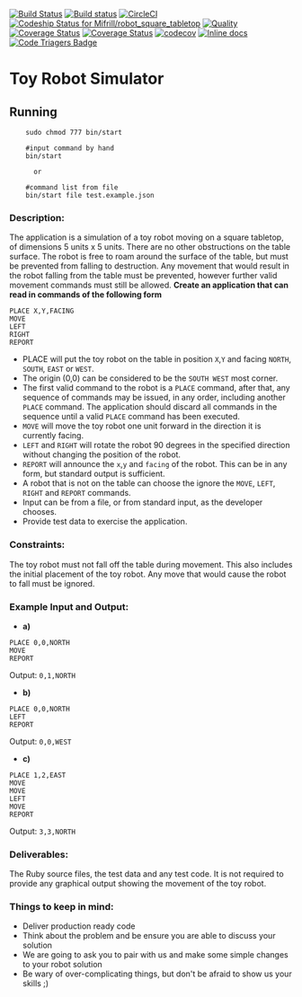 [![Build Status](https://travis-ci.org/Mifrill/robot_square_tabletop.svg?branch=master)](https://travis-ci.org/Mifrill/robot_square_tabletop)
[![Build status](https://ci.appveyor.com/api/projects/status/bn0sripeuppeadt7?svg=true)](https://ci.appveyor.com/project/Mifrill/robot-square-tabletop)
[![CircleCI](https://circleci.com/gh/Mifrill/robot_square_tabletop.svg?style=svg)](https://circleci.com/gh/Mifrill/robot_square_tabletop)
[ ![Codeship Status for Mifrill/robot_square_tabletop](https://app.codeship.com/projects/e0bfd6f0-6675-0135-accc-6e4d1ccb1394/status?branch=master)](https://app.codeship.com/projects/240930)
[![Quality](http://img.shields.io/codeclimate/github/Mifrill/robot_square_tabletop.svg)](https://codeclimate.com/github/Mifrill/robot_square_tabletop)
[![Coverage Status](https://coveralls.io/repos/github/Mifrill/robot_square_tabletop/badge.svg?branch=master)](https://coveralls.io/github/Mifrill/robot_square_tabletop?branch=master)
[![Coverage Status](https://img.shields.io/codeclimate/coverage/github/Mifrill/robot_square_tabletop.svg)](https://codeclimate.com/github/mifrill/robot_square_tabletop)
[![codecov](https://codecov.io/gh/Mifrill/robot_square_tabletop/branch/master/graph/badge.svg)](https://codecov.io/gh/Mifrill/robot_square_tabletop)
[![Inline docs](http://inch-ci.org/github/Mifrill/robot_square_tabletop.svg?branch=master)](http://inch-ci.org/github/Mifrill/robot_square_tabletop)
[![Code Triagers Badge](https://www.codetriage.com/mifrill/robot_square_tabletop/badges/users.svg)](https://www.codetriage.com/mifrill/robot_square_tabletop)

# Toy Robot Simulator

## Running
```
    sudo chmod 777 bin/start
    
    #input command by hand
    bin/start 
    
      or
      
    #command list from file    
    bin/start file test.example.json
```

### Description:
The application is a simulation of a toy robot moving on a square tabletop, of dimensions 5
units x 5 units. There are no other obstructions on the table surface. The robot is free to roam around the surface of the table, but must be prevented from falling to destruction. Any movement that would result in the robot falling from the table must be prevented, however further valid movement commands must still be allowed.
**Create an application that can read in commands of the following form**
```
PLACE X,Y,FACING
MOVE
LEFT
RIGHT
REPORT
```
- PLACE will put the toy robot on the table in position `X`,`Y` and facing `NORTH`, `SOUTH`, `EAST` or
`WEST`.
- The origin (0,0) can be considered to be the `SOUTH WEST` most corner.
- The first valid command to the robot is a `PLACE` command, after that, any sequence of
commands may be issued, in any order, including another `PLACE` command. The application
should discard all commands in the sequence until a valid `PLACE` command has been
executed.
- `MOVE` will move the toy robot one unit forward in the direction it is currently facing.
- `LEFT` and `RIGHT` will rotate the robot 90 degrees in the specified direction without changing
the position of the robot.
- `REPORT` will announce the `x`,`y` and `facing` of the robot. This can be in any form, but standard
output is sufficient.
- A robot that is not on the table can choose the ignore the `MOVE`, `LEFT`, `RIGHT` and `REPORT`
commands.
- Input can be from a file, or from standard input, as the developer chooses.
- Provide test data to exercise the application.
### Constraints:
The toy robot must not fall off the table during movement. This also includes the initial
placement of the toy robot.
Any move that would cause the robot to fall must be ignored.
### Example Input and Output:
- **a)**
```
PLACE 0,0,NORTH
MOVE
REPORT
```
Output: `0,1,NORTH`
- **b)**
```
PLACE 0,0,NORTH
LEFT
REPORT
```
Output: `0,0,WEST`
- **c)**
```
PLACE 1,2,EAST
MOVE
MOVE
LEFT
MOVE
REPORT
```
Output: `3,3,NORTH`
### Deliverables:
The Ruby source files, the test data and any test code.
It is not required to provide any graphical output showing the movement of the toy robot.
### Things to keep in mind:
* Deliver production ready code
* Think about the problem and be ensure you are able to discuss your solution
* We are going to ask you to pair with us and make some simple changes to your robot solution
* Be wary of over-complicating things, but don't be afraid to show us your skills ;)
